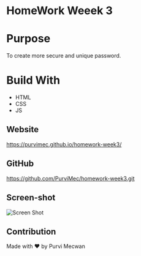 # HomeWork Weeek 3

# Purpose
To create more secure and unique password.

# Build With
* HTML
* CSS
* JS

## Website
https://purvimec.github.io/homework-week3/

## GitHub
https://github.com/PurviMec/homework-week3.git

## Screen-shot

![Screen Shot](https://user-images.githubusercontent.com/86253830/132954922-2f08ad3f-406d-4d88-92fc-d8feea6c7355.png)

## Contribution
Made with ❤️ by Purvi Mecwan

